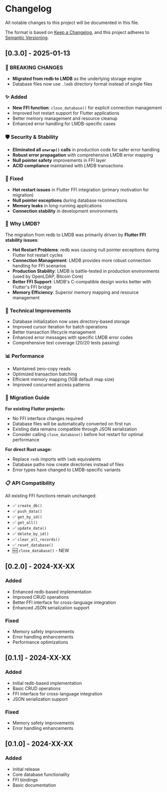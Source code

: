 # Changelog

All notable changes to this project will be documented in this file.

The format is based on [Keep a Changelog](https://keepachangelog.com/en/1.0.0/),
and this project adheres to [Semantic Versioning](https://semver.org/spec/v2.0.0.html).

## [0.3.0] - 2025-01-13

### 🔄 **BREAKING CHANGES**
- **Migrated from redb to LMDB** as the underlying storage engine
- Database files now use `.lmdb` directory format instead of single files

### ✨ **Added**
- **New FFI function**: `close_database()` for explicit connection management
- Improved hot restart support for Flutter applications
- Better memory management and resource cleanup
- Enhanced error handling for LMDB-specific cases

### 🛡️ **Security & Stability**
- **Eliminated all `unwrap()` calls** in production code for safer error handling
- **Robust error propagation** with comprehensive LMDB error mapping
- **Null pointer safety** improvements in FFI layer
- **ACID compliance** maintained with LMDB transactions

### 🐛 **Fixed**
- **Hot restart issues** in Flutter FFI integration (primary motivation for migration)
- **Null pointer exceptions** during database reconnections
- **Memory leaks** in long-running applications
- **Connection stability** in development environments

### 🎯 **Why LMDB?**

The migration from redb to LMDB was primarily driven by **Flutter FFI stability issues**:

- **Hot Restart Problems**: redb was causing null pointer exceptions during Flutter hot restart cycles
- **Connection Management**: LMDB provides more robust connection handling for FFI scenarios
- **Production Stability**: LMDB is battle-tested in production environments (used by OpenLDAP, Bitcoin Core)
- **Better FFI Support**: LMDB's C-compatible design works better with Flutter's FFI bridge
- **Memory Efficiency**: Superior memory mapping and resource management

### 🔧 **Technical Improvements**
- Database initialization now uses directory-based storage
- Improved cursor iteration for batch operations
- Better transaction lifecycle management
- Enhanced error messages with specific LMDB error codes
- Comprehensive test coverage (20/20 tests passing)

### 📊 **Performance**
- Maintained zero-copy reads
- Optimized transaction batching
- Efficient memory mapping (1GB default map size)
- Improved concurrent access patterns

### 🔄 **Migration Guide**

**For existing Flutter projects:**
- No FFI interface changes required
- Database files will be automatically converted on first run
- Existing data remains compatible through JSON serialization
- Consider calling `close_database()` before hot restart for optimal performance

**For direct Rust usage:**
- Replace `redb` imports with `lmdb` equivalents
- Database paths now create directories instead of files
- Error types have changed to LMDB-specific variants

### 📋 **API Compatibility**
All existing FFI functions remain unchanged:
- ✅ `create_db()`
- ✅ `push_data()`
- ✅ `get_by_id()`
- ✅ `get_all()`
- ✅ `update_data()`
- ✅ `delete_by_id()`
- ✅ `clear_all_records()`
- ✅ `reset_database()`
- 🆕 `close_database()` - NEW

## [0.2.0] - 2024-XX-XX

### Added
- Enhanced redb-based implementation
- Improved CRUD operations
- Better FFI interface for cross-language integration
- Enhanced JSON serialization support

### Fixed
- Memory safety improvements
- Error handling enhancements
- Performance optimizations

## [0.1.1] - 2024-XX-XX

### Added
- Initial redb-based implementation
- Basic CRUD operations
- FFI interface for cross-language integration
- JSON serialization support

### Fixed
- Memory safety improvements
- Error handling enhancements

## [0.1.0] - 2024-XX-XX

### Added
- Initial release
- Core database functionality
- FFI bindings
- Basic documentation